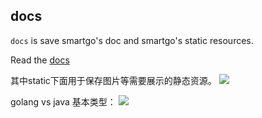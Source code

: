 ## docs

`docs` is save smartgo's doc and smartgo's static resources.

Read the [docs](http://github.com/ttstringiot/golangiot)

其中static下面用于保存图片等需要展示的静态资源。
![](https://gitee.com/cloudzone/smartgo/raw/dev/docs/static/goland.png)

golang vs java 基本类型：
![](https://gitee.com/cloudzone/smartgo/raw/dev/docs/static/govsjavatype.png)